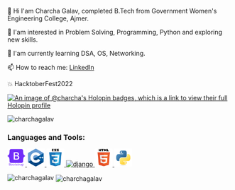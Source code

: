  :wave: Hi I'am Charcha Galav, completed B.Tech from Government Women's Engineering College, Ajmer.
 
 :eyes: I'am interested in Problem Solving, Programming, Python and exploring new skills.
 
 :seedling: I'am currently learning DSA, OS, Networking.
 
 :mailbox: How to reach me: [LinkedIn](https://www.linkedin.com/in/charcha-galav-b78a36203/) 
 
 :boom: HacktoberFest2022
 
 [![An image of @charcha's Holopin badges, which is a link to view their full Holopin profile](https://holopin.me/charcha)](https://holopin.io/@charcha)

<p align="left"> <img src="https://komarev.com/ghpvc/?username=charchagalav&label=Profile%20views&color=0e75b6&style=flat" alt="charchagalav" /> </p>
<p align="left">
</p>

<h3 align="left">Languages and Tools:</h3>
<p align="left"> <a href="https://getbootstrap.com" target="_blank" rel="noreferrer"> <img src="https://raw.githubusercontent.com/devicons/devicon/master/icons/bootstrap/bootstrap-plain-wordmark.svg" alt="bootstrap" width="40" height="40"/> </a> <a href="https://www.w3schools.com/cpp/" target="_blank" rel="noreferrer"> <img src="https://raw.githubusercontent.com/devicons/devicon/master/icons/cplusplus/cplusplus-original.svg" alt="cplusplus" width="40" height="40"/> </a> <a href="https://www.w3schools.com/css/" target="_blank" rel="noreferrer"> <img src="https://raw.githubusercontent.com/devicons/devicon/master/icons/css3/css3-original-wordmark.svg" alt="css3" width="40" height="40"/> </a> <a href="https://www.djangoproject.com/" target="_blank" rel="noreferrer"> <img src="https://cdn.worldvectorlogo.com/logos/django.svg" alt="django" width="40" height="40"/> </a> <a href="https://www.w3.org/html/" target="_blank" rel="noreferrer"> <img src="https://raw.githubusercontent.com/devicons/devicon/master/icons/html5/html5-original-wordmark.svg" alt="html5" width="40" height="40"/> </a> <a href="https://www.python.org" target="_blank" rel="noreferrer"> <img src="https://raw.githubusercontent.com/devicons/devicon/master/icons/python/python-original.svg" alt="python" width="40" height="40"/> </a> </p>

<p><img align="left" src="https://github-readme-stats.vercel.app/api/top-langs?username=charchagalav&show_icons=true&locale=en&layout=compact" alt="charchagalav" /></p>

<p>&nbsp;<img align="center" src="https://github-readme-stats.vercel.app/api?username=charchagalav&show_icons=true&locale=en" alt="charchagalav" /></p>

